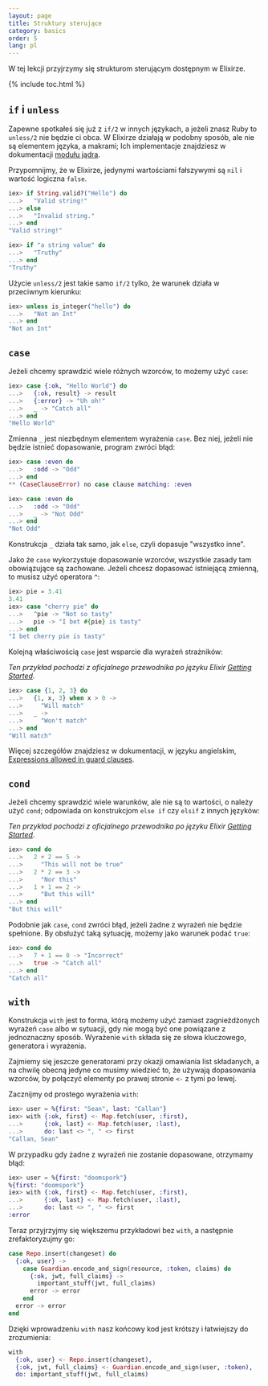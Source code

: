```yaml
---
layout: page
title: Struktury sterujące
category: basics
order: 5
lang: pl
---
```


W tej lekcji przyjrzymy się strukturom sterującym dostępnym w Elixirze.

{% include toc.html %}

## `if` i `unless`

Zapewne spotkałeś się już z `if/2` w innych językach, a jeżeli znasz Ruby to `unless/2` nie będzie ci obca.  W Elixirze działają w podobny sposób, ale nie są elementem języka, a makrami; Ich implementacje znajdziesz w dokumentacji [modułu jądra](http://elixir-lang.org/docs/stable/elixir/#!Kernel.html).

Przypomnijmy, że w Elixirze, jedynymi wartościami fałszywymi są `nil` i wartość logiczna `false`.

```elixir
iex> if String.valid?("Hello") do
...>   "Valid string!"
...> else
...>   "Invalid string."
...> end
"Valid string!"

iex> if "a string value" do
...>   "Truthy"
...> end
"Truthy"
```

Użycie `unless/2` jest takie samo `if/2` tylko, że warunek działa w przeciwnym kierunku:

```elixir
iex> unless is_integer("hello") do
...>   "Not an Int"
...> end
"Not an Int"
```

## `case`

Jeżeli chcemy sprawdzić wiele różnych wzorców, to możemy użyć `case`:

```elixir
iex> case {:ok, "Hello World"} do
...>   {:ok, result} -> result
...>   {:error} -> "Uh oh!"
...>   _ -> "Catch all"
...> end
"Hello World"
```

Zmienna `_` jest niezbędnym elementem wyrażenia `case`. Bez niej, jeżeli nie będzie istnieć dopasowanie, program zwróci błąd:

```elixir
iex> case :even do
...>   :odd -> "Odd"
...> end
** (CaseClauseError) no case clause matching: :even

iex> case :even do
...>   :odd -> "Odd"
...>   _ -> "Not Odd"
...> end
"Not Odd"
```

Konstrukcja `_` działa tak samo, jak `else`, czyli dopasuje "wszystko inne".

Jako że `case` wykorzystuje dopasowanie wzorców, wszystkie zasady tam obowiązujące są zachowane.  Jeżeli chcesz dopasować istniejącą zmienną, to musisz użyć operatora `^`:

```elixir
iex> pie = 3.41
3.41
iex> case "cherry pie" do
...>   ^pie -> "Not so tasty"
...>   pie -> "I bet #{pie} is tasty"
...> end
"I bet cherry pie is tasty"
```

Kolejną właściwością `case` jest wsparcie dla wyrażeń strażników:

_Ten przykład pochodzi z oficjalnego przewodnika po języku Elixir [Getting Started](http://elixir-lang.org/getting-started/case-cond-and-if.html#case)._

```elixir
iex> case {1, 2, 3} do
...>   {1, x, 3} when x > 0 ->
...>     "Will match"
...>   _ ->
...>     "Won't match"
...> end
"Will match"
```

Więcej szczegółów znajdziesz w dokumentacji, w języku angielskim, [Expressions allowed in guard clauses](http://elixir-lang.org/getting-started/case-cond-and-if.html#expressions-in-guard-clauses).

## `cond`

Jeżeli chcemy sprawdzić wiele warunków, ale nie są to wartości, o należy użyć `cond`; odpowiada on konstrukcjom `else if` czy `elsif` z innych języków:

_Ten przykład pochodzi z oficjalnego przewodnika po języku Elixir [Getting Started](http://elixir-lang.org/getting-started/case-cond-and-if.html#cond)._

```elixir
iex> cond do
...>   2 + 2 == 5 ->
...>     "This will not be true"
...>   2 * 2 == 3 ->
...>     "Nor this"
...>   1 + 1 == 2 ->
...>     "But this will"
...> end
"But this will"
```

Podobnie jak `case`, `cond` zwróci błąd, jeżeli żadne z wyrażeń nie będzie spełnione. By obsłużyć taką sytuację, możemy jako warunek podać `true`:

```elixir
iex> cond do
...>   7 + 1 == 0 -> "Incorrect"
...>   true -> "Catch all"
...> end
"Catch all"
```

## `with`

Konstrukcja `with` jest to forma, którą możemy użyć zamiast zagnieżdżonych wyrażeń `case` albo w sytuacji, gdy nie mogą być one powiązane z jednoznaczny sposób. Wyrażenie `with` składa się ze słowa kluczowego, generatora i wyrażenia.

Zajmiemy się jeszcze generatorami przy okazji omawiania list składanych, a na chwilę obecną jedyne co musimy wiedzieć to, że używają dopasowania wzorców, by połączyć elementy po prawej stronie `<-` z tymi po lewej.

Zacznijmy od prostego wyrażenia `with`:

```elixir
iex> user = %{first: "Sean", last: "Callan"}
iex> with {:ok, first} <- Map.fetch(user, :first),
...>      {:ok, last} <- Map.fetch(user, :last),
...>      do: last <> ", " <> first
"Callan, Sean"
```

W przypadku gdy żadne z wyrażeń nie zostanie dopasowane, otrzymamy błąd:

```elixir
iex> user = %{first: "doomspork"}
%{first: "doomspork"}
iex> with {:ok, first} <- Map.fetch(user, :first),
...>      {:ok, last} <- Map.fetch(user, :last),
...>      do: last <> ", " <> first
:error
```

Teraz przyjrzyjmy się większemu przykładowi bez `with`, a następnie zrefaktoryzujmy go:

```elixir
case Repo.insert(changeset) do 
  {:ok, user} -> 
    case Guardian.encode_and_sign(resource, :token, claims) do
      {:ok, jwt, full_claims} ->
        important_stuff(jwt, full_claims)
      error -> error
    end
  error -> error
end
```

Dzięki wprowadzeniu `with` nasz końcowy kod jest krótszy i łatwiejszy do zrozumienia:

```elixir
with 
  {:ok, user} <- Repo.insert(changeset),
  {:ok, jwt, full_claims} <- Guardian.encode_and_sign(user, :token),
  do: important_stuff(jwt, full_claims)
```
